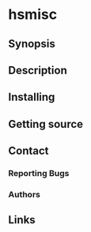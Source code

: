 # hsmisc

## Synopsis

## Description

## Installing

## Getting source

## Contact

### Reporting Bugs

### Authors

## Links
